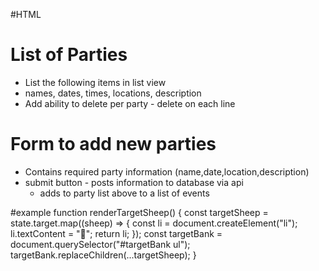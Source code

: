#HTML

# List of Parties
  - List the following items in list view
  - names, dates, times, locations, description
  - Add ability to delete per party - delete on each line

# Form to add new parties
  - Contains required party information (name,date,location,description)
  - submit button - posts information to database via api
    - adds to party list above to a list of events







#example 
function renderTargetSheep() {
  const targetSheep = state.target.map((sheep) => {
    const li = document.createElement("li");
    li.textContent = "🐑";
    return li;
  });
  const targetBank = document.querySelector("#targetBank ul");
  targetBank.replaceChildren(...targetSheep);
}